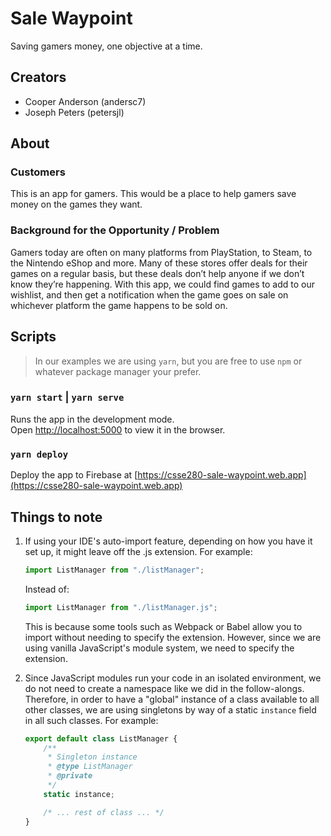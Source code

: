 # Sale Waypoint
Saving gamers money, one objective at a time.

## Creators
* Cooper Anderson (andersc7)
* Joseph Peters (petersjl)

## About

### Customers

This is an app for gamers. This would be a place to help gamers save money
on the games they want.

### Background for the Opportunity / Problem

Gamers today are often on many platforms from PlayStation, to Steam, to the
Nintendo eShop and more. Many of these stores offer deals for their games on
a regular basis, but these deals don’t help anyone if we don’t know they’re
happening. With this app, we could find games to add to our wishlist, and
then get a notification when the game goes on sale on whichever platform the
game happens to be sold on.

## Scripts

> In our examples we are using `yarn`, but you are free to use `npm` or
> whatever package manager your prefer.

### `yarn start` | `yarn serve`

Runs the app in the development mode.<br />
Open [http://localhost:5000](http://localhost:5000) to view it in the browser.

### `yarn deploy`

Deploy the app to Firebase at
[https://csse280-sale-waypoint.web.app](https://csse280-sale-waypoint.web.app)

## Things to note

1. If using your IDE's auto-import feature, depending on how you have it set
   up, it might leave off the .js extension. For example:
    ```javascript
    import ListManager from "./listManager";
    ```
    Instead of:
    ```javascript
    import ListManager from "./listManager.js";
    ```
   This is because some tools such as Webpack or Babel allow you to import
   without needing to specify the extension.
   However, since we are using vanilla JavaScript's module system, we need to
   specify the extension.

2. Since JavaScript modules run your code in an isolated environment, we do
   not need to create a namespace like we did in the follow-alongs.
   Therefore, in order to have a "global" instance of a class available to all
   other classes, we are using singletons by way of a static `instance` field
   in all such classes. For example:
   ```javascript
   export default class ListManager {
       /**
        * Singleton instance
        * @type ListManager
        * @private
        */
       static instance;
   
       /* ... rest of class ... */
   }
   ```
